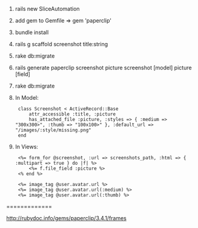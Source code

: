 1. rails new SliceAutomation

1. add gem to Gemfile => gem 'paperclip'

1. bundle install

1. rails g scaffold screenshot title:string

1. rake db:migrate

1. rails generate paperclip screenshot picture
screenshot [model]
picture [field]

1. rake db:migrate 

1. In Model:

        class Screenshot < ActiveRecord::Base
            attr_accessible :title, :picture
            has_attached_file :picture, :styles => { :medium => "300x300>", :thumb => "100x100>" }, :default_url => "/images/:style/missing.png"
        end

1. In Views:

        <%= form_for @screenshot, :url => screenshots_path, :html => { :multipart => true } do |f| %>
            <%= f.file_field :picture %>
        <% end %>

        <%= image_tag @user.avatar.url %>
        <%= image_tag @user.avatar.url(:medium) %>
        <%= image_tag @user.avatar.url(:thumb) %>

=============

http://rubydoc.info/gems/paperclip/3.4.1/frames
